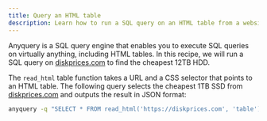 ```yaml
---
title: Query an HTML table
description: Learn how to run a SQL query on an HTML table from a website     
---
```


Anyquery is a SQL query engine that enables you to execute SQL queries on virtually anything, including HTML tables. In this recipe, we will run a SQL query on [diskprices.com](https://diskprices.com) to find the cheapest 12TB HDD.

The `read_html` table function takes a URL and a CSS selector that points to an HTML table. The following query selects the cheapest 1TB SSD from [diskprices.com](https://diskprices.com) and outputs the result in JSON format:

```bash
anyquery -q "SELECT * FROM read_html('https://diskprices.com', 'table') WHERE Technology = 'HDD' AND Capacity = '12 TB' ORDER BY Price LIMIT 1" --json
```
